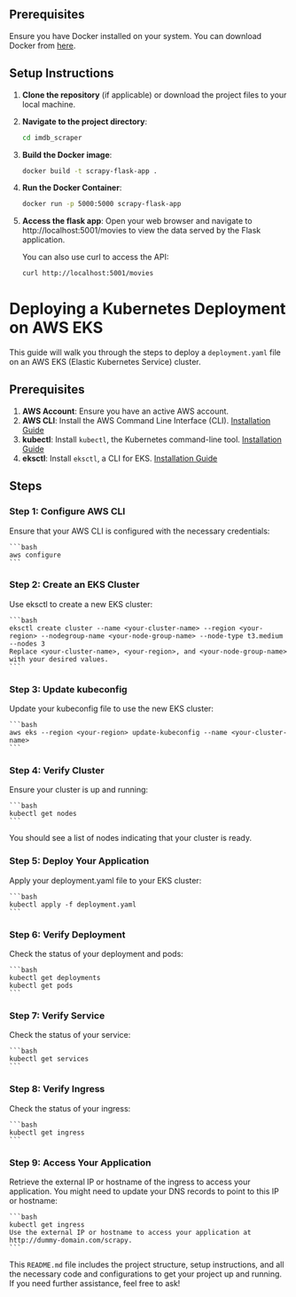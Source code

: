 
## Prerequisites

Ensure you have Docker installed on your system. You can download Docker from [here](https://www.docker.com/products/docker-desktop).

## Setup Instructions

1. **Clone the repository** (if applicable) or download the project files to your local machine.

2. **Navigate to the project directory**:

   ```bash
   cd imdb_scraper

3. **Build the Docker image**:
    ```bash
    docker build -t scrapy-flask-app .

4. **Run the Docker Container**:
    ```bash
    docker run -p 5000:5000 scrapy-flask-app

5. **Access the flask app**:
    Open your web browser and navigate to http://localhost:5001/movies to view the data served by the Flask application.

    You can also use curl to access the API:
    ```bash
    curl http://localhost:5001/movies
    ```
# Deploying a Kubernetes Deployment on AWS EKS

This guide will walk you through the steps to deploy a `deployment.yaml` file on an AWS EKS (Elastic Kubernetes Service) cluster.

## Prerequisites

1. **AWS Account**: Ensure you have an active AWS account.
2. **AWS CLI**: Install the AWS Command Line Interface (CLI). [Installation Guide](https://docs.aws.amazon.com/cli/latest/userguide/install-cliv2.html)
3. **kubectl**: Install `kubectl`, the Kubernetes command-line tool. [Installation Guide](https://kubernetes.io/docs/tasks/tools/install-kubectl/)
4. **eksctl**: Install `eksctl`, a CLI for EKS. [Installation Guide](https://eksctl.io/introduction/#installation)

## Steps

### Step 1: Configure AWS CLI

Ensure that your AWS CLI is configured with the necessary credentials:

    ```bash
    aws configure
    ```

### Step 2: Create an EKS Cluster
Use eksctl to create a new EKS cluster:

    ```bash
    eksctl create cluster --name <your-cluster-name> --region <your-region> --nodegroup-name <your-node-group-name> --node-type t3.medium --nodes 3
    Replace <your-cluster-name>, <your-region>, and <your-node-group-name> with your desired values.
    ```

### Step 3: Update kubeconfig
Update your kubeconfig file to use the new EKS cluster:

    ```bash
    aws eks --region <your-region> update-kubeconfig --name <your-cluster-name>
    ```

### Step 4: Verify Cluster
Ensure your cluster is up and running:

    ```bash
    kubectl get nodes
    ```

You should see a list of nodes indicating that your cluster is ready.

### Step 5: Deploy Your Application
Apply your deployment.yaml file to your EKS cluster:

    ```bash
    kubectl apply -f deployment.yaml
    ```

### Step 6: Verify Deployment
Check the status of your deployment and pods:

    ```bash
    kubectl get deployments
    kubectl get pods
    ```

### Step 7: Verify Service
Check the status of your service:

    ```bash
    kubectl get services
    ```

### Step 8: Verify Ingress
Check the status of your ingress:

    ```bash
    kubectl get ingress
    ```

### Step 9: Access Your Application
Retrieve the external IP or hostname of the ingress to access your application. You might need to update your DNS records to point to this IP or hostname:

    ```bash
    kubectl get ingress
    Use the external IP or hostname to access your application at http://dummy-domain.com/scrapy.
    ```


This `README.md` file includes the project structure, setup instructions, and all the necessary code and configurations to get your project up and running. If you need further assistance, feel free to ask!

